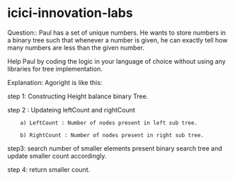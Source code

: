 # icici-innovation-labs

Question:: Paul has a set of unique numbers. He wants to store numbers in a binary tree such that 
whenever a number is given, he can exactly tell how many numbers are less than the given 
number. 
 
Help Paul by coding the logic in your language of choice without using any libraries for tree 
implementation.

Explanation: 
Agoright is like this:

step 1: Constructing Height balance binary Tree.

step 2 : Updateing leftCount and rightCount

        a) LeftCount : Number of nodes present in left sub tree.
        
        b) RightCount : Number of nodes present in right sub tree.
        
step3: search number of smaller elements present binary search tree and update smaller count accordingly.

step 4: return smaller count.
